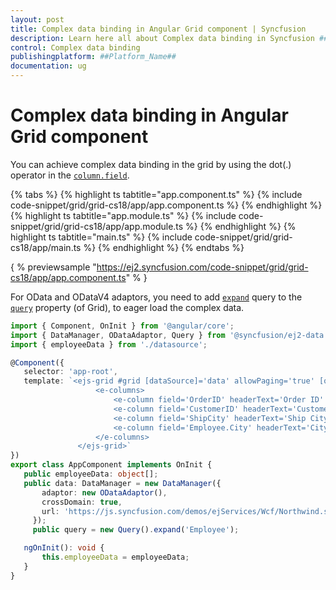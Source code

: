 ```yaml
---
layout: post
title: Complex data binding in Angular Grid component | Syncfusion
description: Learn here all about Complex data binding in Syncfusion ##Platform_Name## Grid component of Syncfusion Essential JS 2 and more.
control: Complex data binding 
publishingplatform: ##Platform_Name##
documentation: ug
---
```


# Complex data binding in Angular Grid component

You can achieve complex data binding in the grid by using the dot(.) operator in the [`column.field`](../../api/grid/column/#field).

{% tabs %}
{% highlight ts tabtitle="app.component.ts" %}
{% include code-snippet/grid/grid-cs18/app/app.component.ts %}
{% endhighlight %}
{% highlight ts tabtitle="app.module.ts" %}
{% include code-snippet/grid/grid-cs18/app/app.module.ts %}
{% endhighlight %}
{% highlight ts tabtitle="main.ts" %}
{% include code-snippet/grid/grid-cs18/app/main.ts %}
{% endhighlight %}
{% endtabs %}
  
{ % previewsample "https://ej2.syncfusion.com/code-snippet/grid/grid-cs18/app/app.component.ts" % }

 For OData and ODataV4 adaptors, you need to add [`expand`](https://ej2.syncfusion.com/documentation/api/data/query/#expand) query to the [`query`](../../api/grid/#query) property (of Grid), to eager load the complex data.

 ```typescript
import { Component, OnInit } from '@angular/core';
import { DataManager, ODataAdaptor, Query } from '@syncfusion/ej2-data';
import { employeeData } from './datasource';

@Component({
    selector: 'app-root',
    template: `<ejs-grid #grid [dataSource]='data' allowPaging='true' [query]='query' [height]='315'>
                    <e-columns>
                        <e-column field='OrderID' headerText='Order ID' textAlign='Right' width=100></e-column>
                        <e-column field='CustomerID' headerText='Customer ID' width=120></e-column>
                        <e-column field='ShipCity' headerText='Ship City' width=130 ></e-column>
                        <e-column field='Employee.City' headerText='City' width=130  ></e-column>
                    </e-columns>
                </ejs-grid>`
})
export class AppComponent implements OnInit {
    public employeeData: object[];
    public data: DataManager = new DataManager({
        adaptor: new ODataAdaptor(),
        crossDomain: true,
        url: 'https://js.syncfusion.com/demos/ejServices/Wcf/Northwind.svc/Orders'
      });
      public query = new Query().expand('Employee');

    ngOnInit(): void {
        this.employeeData = employeeData;
    }
}

```